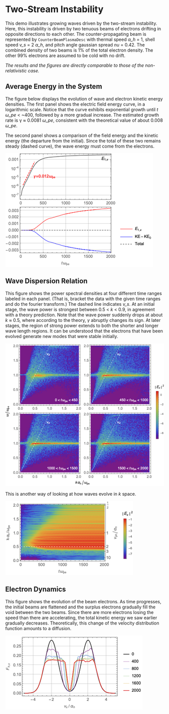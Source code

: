 # Two-Stream Instability

This demo illustrates growing waves driven by the two-stream instability.
Here, this instability is driven by two tenuous beams of electrons drifting in opposite
directions to each other.
The counter-propagating beam is represented by `CounterBeamPlasmaDesc`
with thermal speed *α_h* = 1, shell speed *v_s* = 2 *α_h*, and
pitch angle gaussian spread *nu* = 0.42.
The combined density of two beams is 1% of the total electron density.
The other 99% electrons are assumed to be cold with no drift.

*The results and the figures are directly comparable to those of the non-relativistic case.*

## Average Energy in the System

The figure below displays the evolution of wave and electron kinetic energy densities.
The first panel shows the electric field energy curve, in a logarithmic scale.
Notice that the curve exhibits exponential growth until
*t* *ω_pe* < ~400, followed by a more gradual increase.
The estimated growth rate is γ ≈ 0.0081 *ω_pe*, consistent with the theoretical value of about 0.008 *ω_pe*.

The second panel shows a comparison of the field energy
and the kinetic energy (the departure from the initial).
Since the total of these two remains steady (dashed curve),
the wave energy must come from the electrons.

![Energy Overview](./figures/03_two_stream_instability-energy_overview.png)


## Wave Dispersion Relation

This figure shows the power spectral densities at four different time ranges labeled in each panel.
(That is, bracket the data with the given time ranges and do the fourier transform.)
The dashed line indicates *v_s*.
At an initial stage, the wave power is strongest between 0.5 < *k* < 0.9, in agreement with a theory prediction.
Note that the wave power suddenly drops at about *k* ≈ 0.5, where according to the theory, *γ* abruptly changes its sign.
At later stages, the region of strong power extends to both the shorter and longer wave length regions.
It can be understood that the electrons that have been evolved generate new modes that were stable initially.

![Dispersion Relation](./figures/03_two_stream_instability-Ex_dispersion.png)

This is another way of looking at how waves evolve in *k* space.

![k-Spectrum Evolution](./figures/03_two_stream_instability-Ex_kspec_evolution.png)


## Electron Dynamics

This figure shows the evolution of the beam electrons.
As time progresses, the initial beams are flattened and the surplus electrons gradually fill the void between the two beams.
Since there are more electrons losing the speed than there are accelerating,
the total kinetic energy we saw earlier gradually decreases.
Theoretically, this change of the velocity distribution function amounts to a diffusion.

![Distribution Function](./figures/03_two_stream_instability-distribution_function.png)
